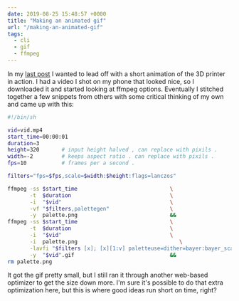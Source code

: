 ```yaml
---
date: 2019-08-25 15:48:57 +0000
title: "Making an animated gif"
url: "/making-an-animated-gif"
tags:
  - cli
  - gif
  - ffmpeg
---
```


In my [last post](/flashforge-finder-with-cura) I wanted to lead off with
a short animation of the 3D printer in action. I had a video I shot on my
phone that looked nice, so I downloaded it and started looking at ffmpeg
options. Eventually I stitched together a few snippets from others with
some critical thinking of my own and came up with this:

```bash
#!/bin/sh

vid=vid.mp4
start_time=00:00:01
duration=3
height=320       # input height halved , can replace with pixils .
width=-2         # keeps aspect ratio . can replace with pixils .
fps=10           # frames per a second .

filters="fps=$fps,scale=$width:$height:flags=lanczos"

ffmpeg -ss $start_time                             \
       -t  $duration                               \
       -i  "$vid"                                  \
       -vf "$filters,palettegen"                   \
       -y  palette.png                             &&
ffmpeg -ss $start_time                             \
       -t  $duration                               \
       -i  "$vid"                                  \
       -i  palette.png                                \
       -lavfi "$filters [x]; [x][1:v] paletteuse=dither=bayer:bayer_scale=5:diff_mode=rectangle"  \
       -y  "$vid".gif                              &&
rm palette.png
```

It got the gif pretty small, but I still ran it through another web-based
optimizer to get the size down more. I'm sure it's possible to do that
extra optimization here, but this is where good ideas run short on time,
right?


<!--  vim: set shiftwidth=4 tabstop=4 expandtab: -->
